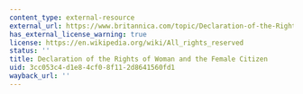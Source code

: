 ```yaml
---
content_type: external-resource
external_url: https://www.britannica.com/topic/Declaration-of-the-Rights-of-Woman-and-of-the-Female-Citizen
has_external_license_warning: true
license: https://en.wikipedia.org/wiki/All_rights_reserved
status: ''
title: Declaration of the Rights of Woman and the Female Citizen
uid: 3cc053c4-d1e8-4cf0-8f11-2d8641560fd1
wayback_url: ''
---
```

